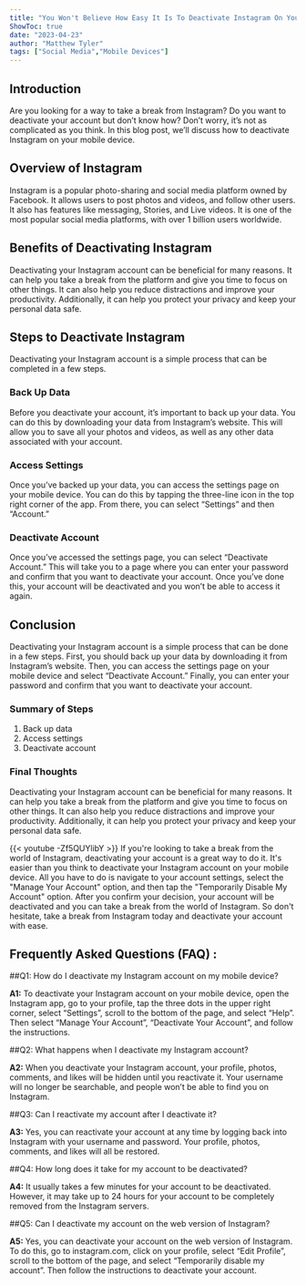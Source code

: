 ```yaml
---
title: "You Won't Believe How Easy It Is To Deactivate Instagram On Your Mobile Device!"
ShowToc: true 
date: "2023-04-23"
author: "Matthew Tyler" 
tags: ["Social Media","Mobile Devices"]
---
```

## Introduction 
Are you looking for a way to take a break from Instagram? Do you want to deactivate your account but don’t know how? Don’t worry, it’s not as complicated as you think. In this blog post, we’ll discuss how to deactivate Instagram on your mobile device. 

## Overview of Instagram
Instagram is a popular photo-sharing and social media platform owned by Facebook. It allows users to post photos and videos, and follow other users. It also has features like messaging, Stories, and Live videos. It is one of the most popular social media platforms, with over 1 billion users worldwide. 

## Benefits of Deactivating Instagram
Deactivating your Instagram account can be beneficial for many reasons. It can help you take a break from the platform and give you time to focus on other things. It can also help you reduce distractions and improve your productivity. Additionally, it can help you protect your privacy and keep your personal data safe. 

## Steps to Deactivate Instagram
Deactivating your Instagram account is a simple process that can be completed in a few steps. 

### Back Up Data
Before you deactivate your account, it’s important to back up your data. You can do this by downloading your data from Instagram’s website. This will allow you to save all your photos and videos, as well as any other data associated with your account. 

### Access Settings
Once you’ve backed up your data, you can access the settings page on your mobile device. You can do this by tapping the three-line icon in the top right corner of the app. From there, you can select “Settings” and then “Account.” 

### Deactivate Account
Once you’ve accessed the settings page, you can select “Deactivate Account.” This will take you to a page where you can enter your password and confirm that you want to deactivate your account. Once you’ve done this, your account will be deactivated and you won’t be able to access it again. 

## Conclusion
Deactivating your Instagram account is a simple process that can be done in a few steps. First, you should back up your data by downloading it from Instagram’s website. Then, you can access the settings page on your mobile device and select “Deactivate Account.” Finally, you can enter your password and confirm that you want to deactivate your account. 

### Summary of Steps
1. Back up data
2. Access settings
3. Deactivate account

### Final Thoughts
Deactivating your Instagram account can be beneficial for many reasons. It can help you take a break from the platform and give you time to focus on other things. It can also help you reduce distractions and improve your productivity. Additionally, it can help you protect your privacy and keep your personal data safe.

{{< youtube -Zf5QUYlibY >}} 
If you're looking to take a break from the world of Instagram, deactivating your account is a great way to do it. It's easier than you think to deactivate your Instagram account on your mobile device. All you have to do is navigate to your account settings, select the "Manage Your Account" option, and then tap the "Temporarily Disable My Account" option. After you confirm your decision, your account will be deactivated and you can take a break from the world of Instagram. So don't hesitate, take a break from Instagram today and deactivate your account with ease.

## Frequently Asked Questions (FAQ) :
##Q1: How do I deactivate my Instagram account on my mobile device?

**A1:** To deactivate your Instagram account on your mobile device, open the Instagram app, go to your profile, tap the three dots in the upper right corner, select “Settings”, scroll to the bottom of the page, and select “Help”. Then select “Manage Your Account”, “Deactivate Your Account”, and follow the instructions.

##Q2: What happens when I deactivate my Instagram account?

**A2:** When you deactivate your Instagram account, your profile, photos, comments, and likes will be hidden until you reactivate it. Your username will no longer be searchable, and people won’t be able to find you on Instagram.

##Q3: Can I reactivate my account after I deactivate it?

**A3:** Yes, you can reactivate your account at any time by logging back into Instagram with your username and password. Your profile, photos, comments, and likes will all be restored.

##Q4: How long does it take for my account to be deactivated?

**A4:** It usually takes a few minutes for your account to be deactivated. However, it may take up to 24 hours for your account to be completely removed from the Instagram servers.

##Q5: Can I deactivate my account on the web version of Instagram?

**A5:** Yes, you can deactivate your account on the web version of Instagram. To do this, go to instagram.com, click on your profile, select “Edit Profile”, scroll to the bottom of the page, and select “Temporarily disable my account”. Then follow the instructions to deactivate your account.



